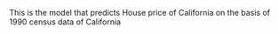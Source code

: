 This is the model that predicts House price of California on the basis of 1990 census data of California
